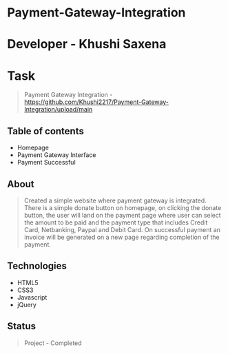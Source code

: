 # Payment-Gateway-Integration
# Developer - Khushi Saxena

# Task
> Payment Gateway Integration - https://github.com/Khushi2217/Payment-Gateway-Integration/upload/main

## Table of contents
* Homepage
* Payment Gateway Interface
* Payment Successful

## About
> Created a simple website where payment gateway is integrated. There is a simple donate button on homepage, on clicking the donate button, the user will land on the payment page where user can select the amount to be paid and the payment type that includes Credit Card, Netbanking, Paypal and Debit Card. On successful payment an invoice will be generated on a new page regarding completion of the payment.


## Technologies
* HTML5
* CSS3
* Javascript
* jQuery

## Status
> Project - Completed
